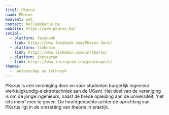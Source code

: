 ```yaml
---
titel: PKarus
naam: PKarus
konvent: wvk
contact: hello@pkarus.be
website: https://www.pkarus.be/
social:
  - platform: facebook
    link: https://www.facebook.com/PKarus.Gent/
  - platform: linkedin
    link: https://www.linkedin.com/in/pkarus/
  - platform: instagram
    link: https://www.instagram.com/pkarusgent/
themas:
  -  wetenschap en techniek
---
```


PKarus is een vereniging door en voor studenten burgerlijk ingenieur werktuigkundig-elektrotechniek aan de UGent.
Het doel van de vereniging is om de jonge ingenieurs, naast de brede opleiding aan de universiteit, ‘net iets meer’ mee te geven. De hoofdgedachte achter de oprichting van PKarus ligt in de omzetting van theorie in praktijk.
